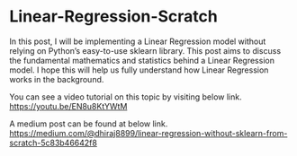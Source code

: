 # Linear-Regression-Scratch

In this post, I will be implementing a Linear Regression model without relying on Python’s easy-to-use sklearn library. This post aims to discuss the fundamental mathematics and statistics behind a Linear Regression model. I hope this will help us fully understand how Linear Regression works in the background.

You can see a video tutorial on this topic by visiting below link.
https://youtu.be/EN8u8KtYWtM

A medium post can be found at below link.
https://medium.com/@dhiraj8899/linear-regression-without-sklearn-from-scratch-5c83b46642f8

